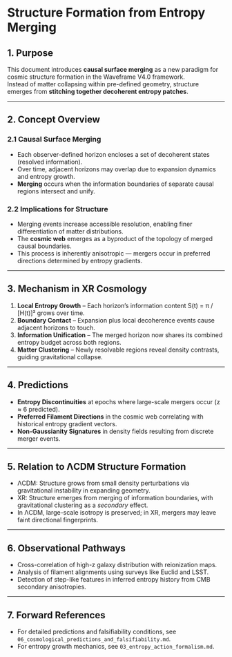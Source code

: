 # Structure Formation from Entropy Merging

## 1. Purpose
This document introduces **causal surface merging** as a new paradigm for cosmic structure formation in the Waveframe V4.0 framework.  
Instead of matter collapsing within pre-defined geometry, structure emerges from **stitching together decoherent entropy patches**.

---

## 2. Concept Overview

### 2.1 Causal Surface Merging
- Each observer-defined horizon encloses a set of decoherent states (resolved information).
- Over time, adjacent horizons may overlap due to expansion dynamics and entropy growth.
- **Merging** occurs when the information boundaries of separate causal regions intersect and unify.

### 2.2 Implications for Structure
- Merging events increase accessible resolution, enabling finer differentiation of matter distributions.
- The **cosmic web** emerges as a byproduct of the topology of merged causal boundaries.
- This process is inherently anisotropic — mergers occur in preferred directions determined by entropy gradients.

---

## 3. Mechanism in XR Cosmology
1. **Local Entropy Growth** – Each horizon’s information content S(t) = π / [H(t)]² grows over time.
2. **Boundary Contact** – Expansion plus local decoherence events cause adjacent horizons to touch.
3. **Information Unification** – The merged horizon now shares its combined entropy budget across both regions.
4. **Matter Clustering** – Newly resolvable regions reveal density contrasts, guiding gravitational collapse.

---

## 4. Predictions
- **Entropy Discontinuities** at epochs where large-scale mergers occur (z ≈ 6 predicted).
- **Preferred Filament Directions** in the cosmic web correlating with historical entropy gradient vectors.
- **Non-Gaussianity Signatures** in density fields resulting from discrete merger events.

---

## 5. Relation to ΛCDM Structure Formation
- ΛCDM: Structure grows from small density perturbations via gravitational instability in expanding geometry.
- XR: Structure emerges from merging of information boundaries, with gravitational clustering as a *secondary* effect.
- In ΛCDM, large-scale isotropy is preserved; in XR, mergers may leave faint directional fingerprints.

---

## 6. Observational Pathways
- Cross-correlation of high-z galaxy distribution with reionization maps.
- Analysis of filament alignments using surveys like Euclid and LSST.
- Detection of step-like features in inferred entropy history from CMB secondary anisotropies.

---

## 7. Forward References
- For detailed predictions and falsifiability conditions, see `06_cosmological_predictions_and_falsifiability.md`.
- For entropy growth mechanics, see `03_entropy_action_formalism.md`.
